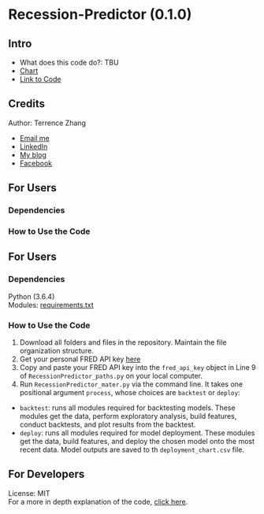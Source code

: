 # Recession-Predictor (0.1.0)
## Intro
- What does this code do?: TBU
- [Chart](https://terrencez.com/recession-probabilities-chart/)
- [Link to Code](https://github.com/tzhangwps/Recession-Predictor/blob/master/RecessionPredictor_master.py)

## Credits
Author: Terrence Zhang
- [Email me](https://terrencez.com/get-in-touch/)
- [LinkedIn](https://www.linkedin.com/in/terrencezhang/)
- [My blog](https://medium.com/@tzhangwps)
- [Facebook](https://www.facebook.com/terrence.zhang.39)

## For Users
### Dependencies

### How to Use the Code
## For Users
### Dependencies
Python (3.6.4)
\
Modules: [requirements.txt](https://github.com/tzhangwps/Recession-Predictor/blob/master/requirements.txt)

### How to Use the Code
1. Download all folders and files in the repository. Maintain the file organization structure.
2. Get your personal FRED API key [here](https://research.stlouisfed.org/docs/api/api_key.html)
3. Copy and paste your FRED API key into the `fred_api_key` object in Line 9 of `RecessionPredictor_paths.py` on your local computer.
4. Run `RecessionPredictor_mater.py` via the command line. It takes one positional argument `process`, whose choices are `backtest` or `deploy`:
- `backtest`: runs all modules required for backtesting models. These modules get the data, perform exploratory analysis, build features, conduct backtests, and plot results from the backtest.
- `deploy`: runs all modules required for model deployment. These modules get the data, build features, and deploy the chosen model onto the most recent data. Model outputs are saved to th `deployment_chart.csv` file.

## For Developers
License: MIT
\
For a more in depth explanation of the code, [click here](https://github.com/tzhangwps/Recession-Predictor/blob/master/DeveloperGuide.md).

